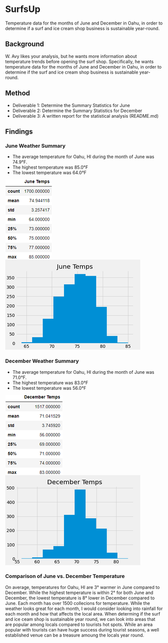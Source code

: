 # SurfsUp
Temperature data for the months of June and December in Oahu, in order to determine if a surf and ice cream shop business is sustainable year-round.


## Background
W. Avy likes your analysis, but he wants more information about temperature trends before opening the surf shop. Specifically, he wants temperature data for the months of June and December in Oahu, in order to determine if the surf and ice cream shop business is sustainable year-round.

## Method
* Deliverable 1: Determine the Summary Statistics for June
* Deliverable 2: Determine the Summary Statistics for December
* Deliverable 3: A written report for the statistical analysis (README.md)


## Findings

### June Weather Summary
* The average temperature for Oahu, HI during the month of June was 74.9°F.
* The highest temperature was 85.0°F
* The lowest temperature was 64.0°F

![june_temp_summary_stats](./Images/june_temps_summary_stats.png)
![June_temp_hist](./Images/June_temps_hist.png)


### December Weather Summary
* The average temperature for Oahu, HI during the month of June was 71.0°F.
* The highest temperature was 83.0°F
* The lowest temperature was 56.0°F

![dec_temp_summary_stats](./Images/dec_temps_summary_stats.png)
![Dec_temps_hist](./Images/Dec_temps_hist.png)


### Comparison of June vs. December Temperature
On average, temperatures for Oahu, HI are 3° warmer in June compared to December.
While the highest temperature is within 2° for both June and December, the lowest temperature is 8° lower in December compared to June. 
Each month has over 1500 collecions for temperature.
While the weather looks great for each month, I would consider looking into rainfall for each month and how that affects the local area.
When determing if the surf and ice ceam shop is sustainable year round, we can look into areas that are popular among locals compared to tourists hot spots. While an area popular with tourists can have huge success during tourist seasons, a well established venue can be a treasure amoung the locals year round.